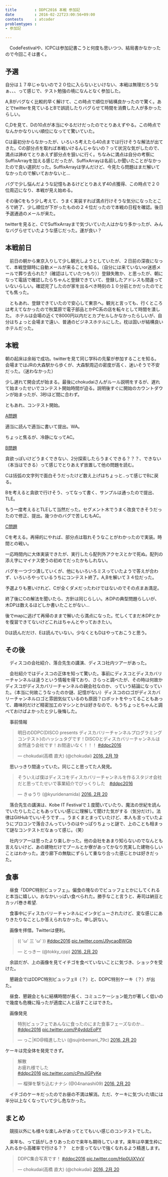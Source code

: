 ```yaml
---
title        : DDPC2016 本戦 参加記
date         : 2016-02-22T23:00:56+09:00
contests     : atcoder
problemtypes :
- 参加記

---
```



　CodeFestivalや、ICPCは参加記書こうと何度も思いつつ、結局書かなかったので今回こそは書く。

<!--more-->

## 予選

自分は１７卒じゃないので２０位に入らないといけない、本戦は無理だろうなぁ、、、って感じで、テスト勉強の境になんとなく参加した。

A,Bがバグなく比較的早く解けて、この時点で順位が結構良かったので驚く。あとでtwitterを見ているとBで誤読したりバグらせて時間を消費した人が多かったらしい。

C,Dを見て、Dの10点が本当にやるだけだったのでとりあえずやる。この時点でなんかかなりいい順位になってて驚いていた。

Cは最初分からなかったが、いろいろ考えたら40点までは行けそうな解法が出てきた。Cの部分点を取れば本戦いけるんじゃないの？って状況な気がしたので、満点は諦めてとりあえず部分点を狙いに行く。ちなみに満点は自分の考察にSuffixArrayを加える感じだったが、SuffixArrayは名前しか聞いたことがなかったので良い選択だった。SuffixArrayは学んだけど、今見たら問題はまだ解いてなかったので解いておかないと...

バグで少し悩んだような記憶もあるけどとりあえず40点獲得、この時点で２０位周辺になり、本戦が見え始める。

その後Cをもう少し考えて、うまく実装すれば満点行けそうな気分になったところで終了、少し順位が下がったものの２４位だったので本戦の日程を確認。後日予選通過のメールが来た。

twitterを見ると、CでSuffixArrayまで気づいていた人はかなり多かったが、みんなバグらせていたような感じだった。運が良い？

## 本戦前日

　前日の朝から東京入りして少し観光しようとしていたが、２日前の深夜になって、本戦登録時に自動メールが来ることを知る。（自分には来ていないor迷惑メールで葬り去られた?（確認はしていたつもり））登録失敗か、と思ったが、朝になって電話で確認したらちゃんと登録できていて、登録したアドレスも間違っていないらしい。確認完了したのが家を出るべき時刻の１０分前とかだったのでとても焦った。

　ともあれ、登録できていたので安心して東京へ。観光と言っても、行くところは考えてなかったので秋葉原で電子部品とかPC系の店を転々として時間を潰した。
ホテルは会場の近くで8000円以内だとカプセルしかなかったらしいが、自分はちょっと会場まで遠い、普通のビジネスホテルにした。枕は固いが結構良いホテルだった。

## 本戦

朝の起床は余裕で成功。twitterを見て同じ学科の先輩が参加することを知る。会場まではJRの大森駅から歩くが、大森駅周辺の密度が高く、迷いそうで不安だった。（迷わなかった）

少し遅れて開会式が始まる。最後にchokudaiさんがルール説明をするが、遅れて始まったせいでコンテスト開始時間が迫る。説明後すぐに開始のカウントダウンが始まったが、3秒ほど間に合わず。

ともあれ、コンテスト開始。

[A問題](http://blog.cormoran-web.com/procon/contest/atcoder/others/ddpc/2016/final/A)

適当に読んで適当に書いて提出。WA。

ちょっと焦るが、冷静になってAC。

[B問題](http://blog.cormoran-web.com/procon/contest/atcoder/others/ddpc/2016/final/B)

貪欲っぽいけどうまくできない、2分探索したらうまくできる？？？、できない（本当はできる）って感じでとりあえず放置して他の問題を読む。

Cは括弧の文字列で面白そうだったけど数え上げはちょっと..って感じでBに戻る。

Bを考えると貪欲で行けそう、ってなって書く、サンプルは通ったので提出、TLE。

もう一度考えるとTLEして当然だった。セグメント木でうまく改良できそうだったので修正、提出。幾つかのバグで苦しむもAC。

[C問題](http://blog.cormoran-web.com/procon/contest/atcoder/others/ddpc/2016/final/C)

Cを考える。再帰的にやれば、部分点は取れそうなことがわかったので実装。時間との戦い。

一応時間内に大体実装できたが、実行したら配列外アクセスとかで死ぬ。配列の添え字にマイナス使うの初めてだったかもしれない。

バグを一つづつ潰していくが、他にもいろいろミスっていたようで答えが合わず、いろいろやっているうちにコンテスト終了。A,Bを解いて３４位だった。

予選よりも悪いけれど、Cが全くダメだったわけではないのでその点まあ満足。

終了後にCの解法を聞いたら、方針は同じらしい。木DPの典型問題らしいが、木DPは数えるほどしか書いたことがない...

後でmapに逃げて再帰のままで解いたら満点になった。忙しくてまだ木DPとかを復習できてないけどこれはちゃんとやっておきたい。

Dは読んだだけ、Eは読んでいない。少なくともDはやっておこうと思う。



## その後

　ディスコの会社紹介、落合先生の講演、ディスコ社内ツアーがあった。

　会社紹介ではディスコの正体を知って驚いた。事前にディスコとディスカバリーチャンネルは違うという情報を得ており、さらっと調べたが、その時は何故かディスコがディスカバリーチャンネルの親会社なのか、っていう結論になっていた。（本当に何故こうなったのか謎、記憶がない）ディスコのロゴがディスカバリーチャンネルロゴと雰囲気似ているのも原因？ロボットをやってることもあって、趣味的だけど精密加工のマシンとかは好きなので、もうちょっとちゃんと調べておけばよかったと少し後悔した。

　事前情報

<blockquote class="twitter-tweet" data-lang="ja"><p lang="ja" dir="ltr">明日のDDPC(DISCO presents ディスカバリーチャンネルプログラミングコンテスト)のハッシュタグです！DISCOとディスカバリーチャンネルは全然違う会社です！お間違いなく！！！ <a href="https://twitter.com/hashtag/ddpc2016?src=hash">#ddpc2016</a></p>&mdash; chokudai(高橋 直大) (@chokudai) <a href="https://twitter.com/chokudai/status/700574545355247618">2016, 2月 19</a></blockquote> <script async src="//platform.twitter.com/widgets.js" charset="utf-8"></script>

　思いっきり間違っていた。同じこと思ってた人発見。
<blockquote class="twitter-tweet" data-lang="ja"><p lang="ja" dir="ltr">そういえば僕はディスコをディスカバリーチャンネルを作るスタジオ会社だと思ってたせいで事業紹介でびっくりした　<a href="https://twitter.com/hashtag/ddpc2016?src=hash">#ddpc2016</a></p>&mdash; きゅうり (@kyuridenamida) <a href="https://twitter.com/kyuridenamida/status/700928034732318720">2016, 2月 20</a></blockquote> <script async src="//platform.twitter.com/widgets.js" charset="utf-8"></script>

　落合先生の講演は、Kobe IT Festivalで１度聞いていたり、魔法の世紀を読んでいたりしたこともあっていい感じに理解して聞けた気がする（気分だけ）。法律はGitHubでいいそうです...。うまくまとまっていたけど、本人も言っていたようにプロコンで落合さんっていうのはやっぱりちょっと謎で、上のことも相まって謎なコンテストだなぁって感じ。（笑）

　社内ツアーは思ったより楽しかった。他の会社をあまり知らないのでなんとも言えないけど、あの建物だけでプールとか寮があってかなり充実した建物らしいことはわかった。渡り廊下の無駄にずらして重なり合った感じとかは好きだった。

## 食事

　昼食「DDPC特別ビュッフェ」。偏食の塊なのでビュッフェとかにしてくれると本当に嬉しい。おなかいっぱい食べられた。勝手なこと言うと、寿司は納豆とカッパ巻き希望.

　食事中にディスカバリーチャンネルにインタビューされたけど、変な感じにありきたりなことしか答えられなかった。申し訳ない。

　画像を拝借。Twitterは便利。

<blockquote class="twitter-tweet" data-lang="ja"><p lang="ja" dir="ltr">(( &#39;ω&#39; 三 &#39;ω&#39; )) <a href="https://twitter.com/hashtag/ddpc2016?src=hash">#ddpc2016</a> <a href="https://t.co/J9ycaoBWGb">pic.twitter.com/J9ycaoBWGb</a></p>&mdash; とっきー (@tokky_cpp) <a href="https://twitter.com/tokky_cpp/status/700888482974031872">2016, 2月 20</a></blockquote> <script async src="//platform.twitter.com/widgets.js" charset="utf-8"></script>


　余談だが、上の画像を見てイチゴを食べていないことに気づき、ショックを受けた。
　

　懇親会ではDDPC特別ビュッフェⅡ（？）と、DDPC特別ケーキ（？）が出た。

　昼食、懇親会ともに結構時間が長く、コミュニケーション能力が著しく低いので幾度も危機に陥ったが適度に人と話すことはできた。

　画像発見

<blockquote class="twitter-tweet" data-lang="ja"><p lang="ja" dir="ltr">特別ビュッフェであんなに食ったのにまた食事フェーズなのか…<a href="https://twitter.com/hashtag/ddpc2016?src=hash">#ddpc2016</a> <a href="https://t.co/P4yddzEoPY">pic.twitter.com/P4yddzEoPY</a></p>&mdash; っこ|KO@精進したい (@sujinbemani_79c) <a href="https://twitter.com/sujinbemani_79c/status/700941670297182208">2016, 2月 20</a></blockquote> <script async src="//platform.twitter.com/widgets.js" charset="utf-8"></script>

ケーキは完全体を発見できず。

<blockquote class="twitter-tweet" data-lang="ja"><p lang="ja" dir="ltr">解散<br>お疲れ様でした<br> <a href="https://twitter.com/hashtag/ddpc2016?src=hash">#ddpc2016</a> <a href="https://t.co/cPmJIGPyKe">pic.twitter.com/cPmJIGPyKe</a></p>&mdash; 榴弾を撃ち込むナナシ (@04nanashi09) <a href="https://twitter.com/04nanashi09/status/700966205746577408">2016, 2月 20</a></blockquote> <script async src="//platform.twitter.com/widgets.js" charset="utf-8"></script>

　イチゴのケーキだったのでお昼の不満は解消。ただ、ケーキに気づいた頃には半分以上なくなっていて少し危なかった。


## まとめ
　競技以外にも様々な楽しみがあってとてもいい感じのコンテストでした。

　来年も、って話がしきりあったので来年も期待しています。来年は卒業生枠に入れるから高確率で行ける？？　とか言ってないで強くなれるよう精進します。


<blockquote class="twitter-tweet" data-lang="ja"><p lang="ja" dir="ltr">DDPC集合写真です！ <a href="https://twitter.com/hashtag/ddpc2016?src=hash">#ddpc2016</a> <a href="https://t.co/Hip0UiXVxV">pic.twitter.com/Hip0UiXVxV</a></p>&mdash; chokudai(高橋 直大) (@chokudai) <a href="https://twitter.com/chokudai/status/700966703035842560">2016, 2月 20</a></blockquote> <script async src="//platform.twitter.com/widgets.js" charset="utf-8"></script>
